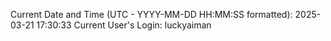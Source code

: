 Current Date and Time (UTC - YYYY-MM-DD HH:MM:SS formatted): 2025-03-21 17:30:33
Current User's Login: luckyaiman
